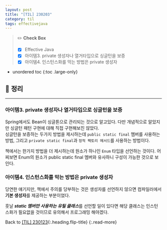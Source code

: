 ```yaml
---
layout: post
title: "[TIL] 230203"
category: til
tags: effectivejava
---
```

> ✏️ **Check Box**
>
> * [x] <label>Effective Java</label>
> * [x] <label>아이템3. private 생성자나 열거타입으로 싱글턴을 보증</label>
> * [x] <label>아이템4. 인스턴스화를 막는 방법은 private 생성자</label>

* unordered toc
{:toc .large-only}

## 📌 정리
***

### 아이템3. private 생성자나 열거타입으로 싱글턴을 보증

Spring에서도 Bean이 싱글톤으로 관리되는 것으로 알고있다. 다만 개념적으로 알았지만 싱글턴 패턴 구현에 대해 직접 구현해보진 않았다.  
싱글턴을 보증하는 두가지 방법을 제시하는데 `public static final` 멤버를 사용하는 방법, 그리고 `private static final`과 `정적 팩토리 메서드`를 사용하는 방법이다.

책에서는 한가지 방법을 더 제시하는데 원소가 하나인 `Enum` 타입을 선언하는 것이다. 어찌보면 Enum의 원소가 public static final 멤버와 유사하니 구성이 가능한 것으로 보인다.

### 아이템4. 인스턴스화를 막는 방법은 private 생성자

당연한 얘기지만, 책에서 주의를 당부하는 것은 생성자를 선언하지 않으면 컴파일러에서 **기본 생성자**를 제공하는 부분이었다.

훗날 ***static 멤버만 사용하는 유틸 클래스***를 선언할 일이 있다면 해당 클래스는 인스턴스화가 필요없을 것이므로 유의해서 프로그래밍 해야겠다.

Back to [[TIL] 230123](230123-til){:.heading.flip-title}
{:.read-more}